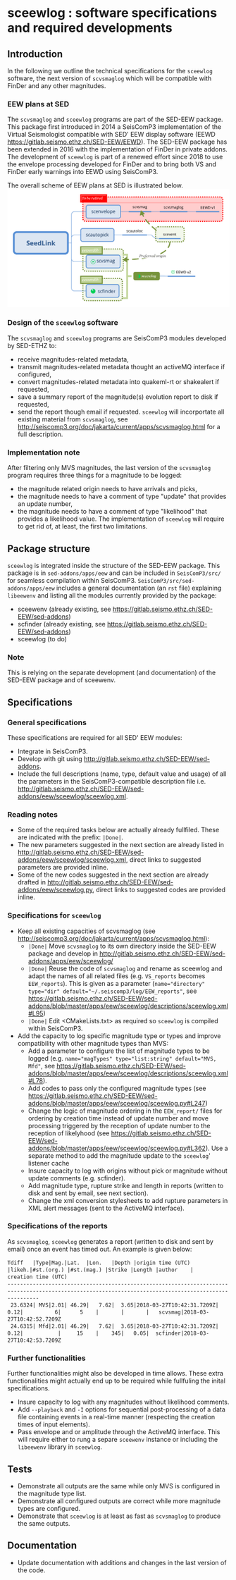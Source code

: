 # sceewlog : software specifications and required developments

## Introduction
In the following we outline the technical specifications for the  `sceewlog` software, the next version of `scvsmaglog` which will be compatible with FinDer and any other magnitudes.

### EEW plans at SED
The  `scvsmaglog`  and `sceewlog` programs are part of the SED-EEW package. This package first introduced in 2014 a SeisComP3 implementation of the Virtual Seismologist compatible with SED' EEW display software (EEWD <https://gitlab.seismo.ethz.ch/SED-EEW/EEWD>). The SED-EEW package has been extended in 2016 with the implementation of FinDer in private addons. The development of `sceewlog` is part of a renewed effort since 2018 to use the envelope processing developed for FinDer and to bring both VS and FinDer early warnings into EEWD using SeisComP3.  

The overall scheme of EEW plans at SED is illustrated below.
![eew plans illustrated](eewplan.png)


### Design of the `sceewlog` software
The  `scvsmaglog`  and `sceewlog` programs are SeisComP3 modules developed by SED-ETHZ to:
- receive magnitudes-related metadata,
- transmit magnitudes-related metadata thought an activeMQ interface if configured,
- convert magnitudes-related metadata into quakeml-rt or shakealert  if requested, 
- save a summary report of the magnitude(s) evolution report to disk if requested,
- send the report though email if requested.
`sceewlog`  will incorportate all existing material from  `scvsmaglog`, see <http://seiscomp3.org/doc/jakarta/current/apps/scvsmaglog.html> for a full description.

### Implementation note
After filtering only MVS magnitudes, the last version of the `scvsmaglog`  program requires three things for a magnitude to be logged:
- the magnitude related origin needs to have arrivals and picks,
- the magnitude needs to have a comment of type "update" that provides an update number,
- the magnitude needs to have a comment of type "likelihood"  that provides a likelihood value.
The implementation of  `sceewlog` will require to get rid of, at least, the first two limitations.  

## Package structure 
`sceewlog` is integrated inside the structure of the SED-EEW package. This package is in `sed-addons/apps/eew` and can be included in `SeisComP3/src/` for seamless compilation within SeisComP3. `SeisComP3/src/sed-addons/apps/eew` includes a general documentation (an `rst` file)  explaining `libeewenv` and listing all the modules currently provided by the package:
- sceewenv (already existing, see <https://gitlab.seismo.ethz.ch/SED-EEW/sed-addons>)
- scfinder (already existing, see <https://gitlab.seismo.ethz.ch/SED-EEW/sed-addons>)
- sceewlog (to do)

### Note
This is relying on the separate development (and documentation) of the SED-EEW package and of sceewenv.

## Specifications
### General specifications
These specifications are required for all SED' EEW modules:
- Integrate in SeisComP3.
- Develop with git using <http://gitlab.seismo.ethz.ch/SED-EEW/sed-addons>.
- Include the full descriptions (name, type, default value and usage) of all the parameters in the SeisComP3-compatible description file i.e. <http://gitlab.seismo.ethz.ch/SED-EEW/sed-addons/eew/sceewlog/sceewlog.xml>.
 
 ### Reading notes
- Some of the required tasks below are actually already fullfiled. These are indicated with the prefix: `|Done|`. 
- The new parameters suggested in the next section are already listed in <http://gitlab.seismo.ethz.ch/SED-EEW/sed-addons/eew/sceewlog/sceewlog.xml>, direct links to suggested parameters are provided inline.
- Some of the new codes suggested in the next section are already drafted in <http://gitlab.seismo.ethz.ch/SED-EEW/sed-addons/eew/sceewlog.py>, direct links to suggested codes are provided inline.
 
### Specifications for  `sceewlog`
- Keep all existing capacities of scvsmaglog (see <http://seiscomp3.org/doc/jakarta/current/apps/scvsmaglog.html>):
  - `|Done|` Move `scvsmaglog` to its own directory inside the SED-EEW package and develop in <http://gitlab.seismo.ethz.ch/SED-EEW/sed-addons/apps/eew/sceewlog/>
  - `|Done|` Reuse the code of `scvsmaglog` and rename as sceewlog and adapt the names of all related files (e.g. `VS_reports` becomes `EEW_reports`). This is given as a parameter (`name="directory" type="dir" default="~/.seiscomp3/log/EEW_reports"`, see <https://gitlab.seismo.ethz.ch/SED-EEW/sed-addons/blob/master/apps/eew/sceewlog/descriptions/sceewlog.xml#L95>)
  - `|Done|` Edit <CMakeLists.txt> as required so `sceewlog` is compiled within SeisComP3.
- Add the capacity to log specific magnitude type or types and improve compatibility with other magnitude types than MVS:
  - Add a parameter to configure the list of magnitude types to be logged (e.g. `name="magTypes" type="list:string" default="MVS, Mfd"`, see <https://gitlab.seismo.ethz.ch/SED-EEW/sed-addons/blob/master/apps/eew/sceewlog/descriptions/sceewlog.xml#L78>). 
  - Add codes to pass only the configured magnitude types (see <https://gitlab.seismo.ethz.ch/SED-EEW/sed-addons/blob/master/apps/eew/sceewlog/sceewlog.py#L247>)
  - Change the logic of magnitude ordering in the `EEW_report/` files for ordering by creation time instead of update number and move processing triggered by the reception of update number to the reception of likelyhood (see <https://gitlab.seismo.ethz.ch/SED-EEW/sed-addons/blob/master/apps/eew/sceewlog/sceewlog.py#L362>). Use a separate method to add the magnitude update to the `sceewlog`' listener cache 
  - Insure capacity to log with origins without pick or magnitude without update comments (e.g. scfinder). 
  - Add magnitude type, rupture strike and length in reports (written to disk and sent by email, see next section).
  - Change the xml conversion stylesheets to add rupture parameters in XML alert messages (sent to the ActiveMQ interface).

### Specifications of the reports
As `scvsmaglog`, `sceewlog` generates a report (written to disk and sent by email) once an event has timed out. An example is given below:

```
Tdiff   |Type|Mag.|Lat.  |Lon.   |Depth |origin time (UTC)        |likeh.|#st.(org.) |#st.(mag.) |Strike |Length |author    |      creation time (UTC) 
------------------------------------------------------------------------------------------------------------------------------------------------------
 23.6324| MVS|2.01| 46.29|   7.62|  3.65|2018-03-27T10:42:31.7209Z|  0.12|          6|      5    |       |       |   scvsmag|2018-03-27T10:42:52.7209Z
 24.6315| Mfd|2.01| 46.29|   7.62|  3.65|2018-03-27T10:42:31.7209Z|  0.12|           |     15    |    345|   0.05|  scfinder|2018-03-27T10:42:53.7209Z
```
### Further functionalities
Further functionalities might also be developed in time allows. These extra functionalities might actually end up to be required while fullfuling the inital specifications.  
- Insure capacity to log with any magnitudes without likelihood comments. 
- Add `--playback` and `-I` options for sequential post-processing of a data file containing events in a real-time manner (respecting the creation times of input elements). 
- Pass envelope and or amplitude through the  ActiveMQ interface. This will require either to rung a separe `sceewenv` instance or including the  `libeewenv`  library in `sceewlog`.

## Tests
- Demonstrate all outputs are the same while only MVS is configured in the magnitude type list.
- Demonstrate all configured outputs are correct while more magnitude types are configured.
- Demonstrate  that `sceewlog`  is at least as fast as  `scvsmaglog` to produce the same outputs.

## Documentation
- Update documentation with additions and changes in the last version of the code.


